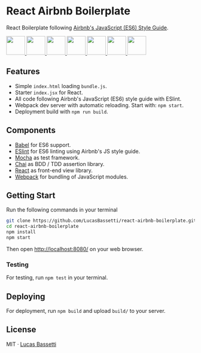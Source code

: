 # React Airbnb Boilerplate

React Boilerplate following [Airbnb's JavaScript (ES6) Style Guide](https://github.com/airbnb/javascript).

<a href="https://facebook.github.io/react/" target="_blank"> <img src="https://cdn.worldvectorlogo.com/logos/react.svg" height="50" />
</a> <a href="https://webpack.github.io" target="_blank"> <img src="https://cdn.worldvectorlogo.com/logos/webpack.svg" height="50" />
</a> <a href="http://eslint.org" target="_blank"> <img src="https://cdn.worldvectorlogo.com/logos/eslint.svg" height="50" /> </a> <a href="https://mochajs.org/" target="_blank"> <img src="https://avatars0.githubusercontent.com/u/8770005?v=3&s=400" height="50" /> </a> <a href="http://chaijs.com/" target="_blank"> <img src="https://camo.githubusercontent.com/431283cc1643d02167aac31067137897507c60fc/687474703a2f2f636861696a732e636f6d2f696d672f636861692d6c6f676f2e706e67" height="50" /> </a> <a href="https://github.com/airbnb/javascript" target="_blank"> <img src="https://cdn.worldvectorlogo.com/logos/airbnb-2.svg" height="50" /> </a> <a href="https://babeljs.io" target="_blank">
  <img src="https://raw.githubusercontent.com/babel/logo/master/babel.png" height="50" />
</a>


## Features

- Simple `index.html` loading `bundle.js`.
- Starter `index.jsx` for React.
- All code following Airbnb's JavaScript (ES6) style guide with ESlint.
- Webpack dev server with automatic reloading. Start with: `npm start`.
- Deployment build with `npm run build`.

## Components

- [Babel](https://babeljs.io) for ES6 support.
- [ESlint](http://eslint.org) for ES6 linting using Airbnb's JS style guide.
- [Mocha](https://mochajs.org/) as test framework.
- [Chai](http://chaijs.com/) as BDD / TDD assertion library.
- [React](https://facebook.github.io/react/) as front-end view library.
- [Webpack](https://webpack.github.io) for bundling of JavaScript modules.

## Getting Start

Run the following commands in your terminal

```bash
git clone https://github.com/LucasBassetti/react-airbnb-boilerplate.git
cd react-airbnb-boilerplate
npm install
npm start
```

Then open [http://localhost:8080/](http://localhost:8080/) on your web browser.

### Testing

For testing, run `npm test` in your terminal.

## Deploying

For deployment, run `npm build` and upload `build/` to your server.

## License

MIT · [Lucas Bassetti](http://lucasbassetti.com.br)
